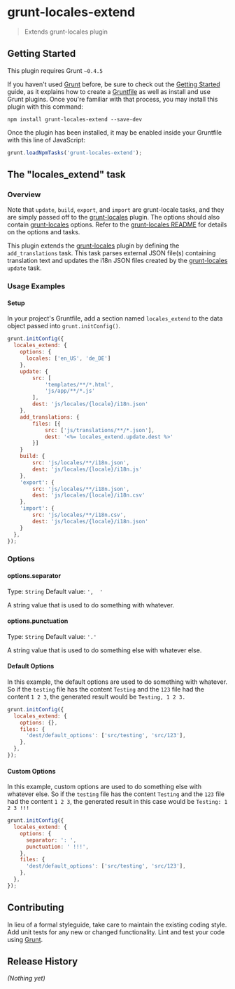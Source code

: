 # grunt-locales-extend

> Extends grunt-locales plugin

## Getting Started
This plugin requires Grunt `~0.4.5`

If you haven't used [Grunt](http://gruntjs.com/) before, be sure to check out the [Getting Started](http://gruntjs.com/getting-started) guide, as it explains how to create a [Gruntfile](http://gruntjs.com/sample-gruntfile) as well as install and use Grunt plugins. Once you're familiar with that process, you may install this plugin with this command:

```shell
npm install grunt-locales-extend --save-dev
```

Once the plugin has been installed, it may be enabled inside your Gruntfile with this line of JavaScript:

```js
grunt.loadNpmTasks('grunt-locales-extend');
```

## The "locales_extend" task

### Overview

Note that `update`, `build`, `export`, and `import` are grunt-locale tasks, and they are simply passed off to the [grunt-locales](https://github.com/blueimp/grunt-locales) plugin. The options should also contain [grunt-locales](https://github.com/blueimp/grunt-locales) options. Refer to the [grunt-locales README](https://github.com/blueimp/grunt-locales) for details on the options and tasks.

This plugin extends the [grunt-locales](https://github.com/blueimp/grunt-locales) plugin by defining the `add_translations` task. This task parses external JSON file(s) containing translation text and updates the i18n JSON files created by the [grunt-locales](https://github.com/blueimp/grunt-locales) `update` task.

### Usage Examples

#### Setup
In your project's Gruntfile, add a section named `locales_extend` to the data object passed into `grunt.initConfig()`.

```js
grunt.initConfig({
  locales_extend: {
    options: {
      locales: ['en_US', 'de_DE']
    },
    update: {
        src: [
            'templates/**/*.html',
            'js/app/**/*.js'
        ],
        dest: 'js/locales/{locale}/i18n.json'
    },
    add_translations: {
        files: [{
            src: ['js/translations/**/*.json'],
            dest: '<%= locales_extend.update.dest %>'
        }]
    }
    build: {
        src: 'js/locales/**/i18n.json',
        dest: 'js/locales/{locale}/i18n.js'
    },
    'export': {
        src: 'js/locales/**/i18n.json',
        dest: 'js/locales/{locale}/i18n.csv'
    },
    'import': {
        src: 'js/locales/**/i18n.csv',
        dest: 'js/locales/{locale}/i18n.json'
    }
  },
});
```

### Options

#### options.separator
Type: `String`
Default value: `',  '`

A string value that is used to do something with whatever.

#### options.punctuation
Type: `String`
Default value: `'.'`

A string value that is used to do something else with whatever else.



#### Default Options
In this example, the default options are used to do something with whatever. So if the `testing` file has the content `Testing` and the `123` file had the content `1 2 3`, the generated result would be `Testing, 1 2 3.`

```js
grunt.initConfig({
  locales_extend: {
    options: {},
    files: {
      'dest/default_options': ['src/testing', 'src/123'],
    },
  },
});
```

#### Custom Options
In this example, custom options are used to do something else with whatever else. So if the `testing` file has the content `Testing` and the `123` file had the content `1 2 3`, the generated result in this case would be `Testing: 1 2 3 !!!`

```js
grunt.initConfig({
  locales_extend: {
    options: {
      separator: ': ',
      punctuation: ' !!!',
    },
    files: {
      'dest/default_options': ['src/testing', 'src/123'],
    },
  },
});
```

## Contributing
In lieu of a formal styleguide, take care to maintain the existing coding style. Add unit tests for any new or changed functionality. Lint and test your code using [Grunt](http://gruntjs.com/).

## Release History
_(Nothing yet)_
